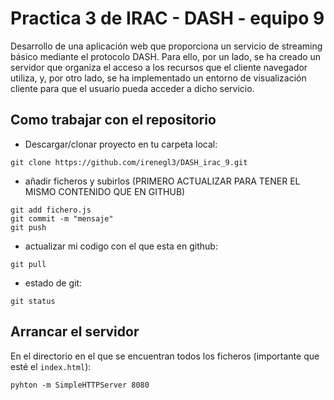 # Practica 3 de IRAC - DASH - equipo 9
Desarrollo de una aplicación web que proporciona un servicio de streaming básico mediante el protocolo DASH. Para ello, por un lado, se ha creado un servidor que organiza el acceso a los recursos que el cliente navegador utiliza, y, por otro lado, se ha implementado un entorno de visualización cliente para que el usuario pueda acceder a dicho servicio.

## Como trabajar con el repositorio
- Descargar/clonar proyecto en tu carpeta local:
``` shell
git clone https://github.com/irenegl3/DASH_irac_9.git
```
- añadir ficheros y subirlos (PRIMERO ACTUALIZAR PARA TENER EL MISMO CONTENIDO QUE EN GITHUB)
``` shell
git add fichero.js 
git commit -m "mensaje"
git push 
```
- actualizar mi codigo con el que esta en github:
``` shell
git pull
```

- estado de git:
``` shell
git status
```

## Arrancar el servidor
En el directorio en el que se encuentran todos los ficheros (importante que esté el `index.html`):

``` shell
pyhton -m SimpleHTTPServer 8080
```